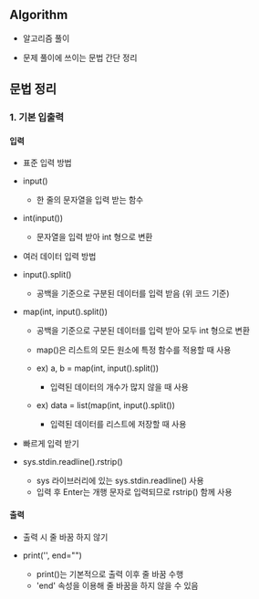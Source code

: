 ## Algorithm
- 알고리즘 풀이


- 문제 풀이에 쓰이는 문법 간단 정리

## 문법 정리

### 1. 기본 입출력

#### 입력
- 표준 입력 방법
- input()


  - 한 줄의 문자열을 입력 받는 함수
- int(input())


  - 문자열을 입력 받아 int 형으로 변환
- 여러 데이터 입력 방법
- input().split()


   - 공백을 기준으로 구분된 데이터를 입력 받음 (위 코드 기준)
- map(int, input().split())


   - 공백을 기준으로 구분된 데이터를 입력 받아 모두 int 형으로 변환
   - map()은 리스트의 모든 원소에 특정 함수를 적용할 때 사용
   - ex) a, b = map(int, input().split())


     - 입력된 데이터의 개수가 많지 않을 때 사용
   - ex) data = list(map(int, input().split())


     - 입력된 데이터를 리스트에 저장할 때 사용 
- 빠르게 입력 받기
- sys.stdin.readline().rstrip()


   - sys 라이브러리에 있는 sys.stdin.readline() 사용
   - 입력 후 Enter는 개행 문자로 입력되므로 rstrip() 함께 사용

#### 출력
- 출력 시 줄 바꿈 하지 않기
- print('', end="")


   - print()는 기본적으로 출력 이후 줄 바꿈 수행
   - 'end' 속성을 이용해 줄 바꿈을 하지 않을 수 있음
